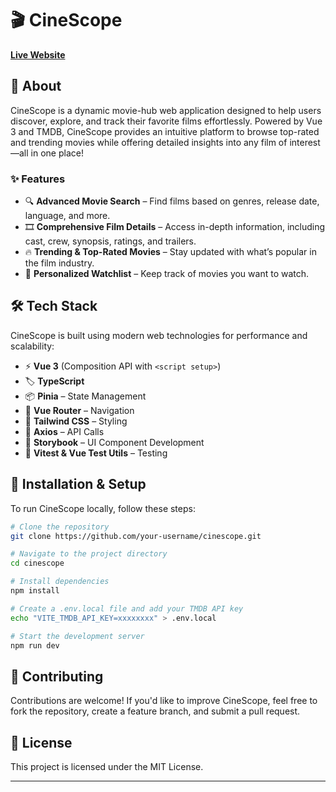 # 🎬 CineScope

**[Live Website](https://cine-scope-olive.vercel.app/)**

## 📌 About

CineScope is a dynamic movie-hub web application designed to help users discover, explore, and track their favorite films effortlessly. Powered by Vue 3 and TMDB, CineScope provides an intuitive platform to browse top-rated and trending movies while offering detailed insights into any film of interest—all in one place!

### ✨ Features

- 🔍 **Advanced Movie Search** – Find films based on genres, release date, language, and more.
- 🎞 **Comprehensive Film Details** – Access in-depth information, including cast, crew, synopsis, ratings, and trailers.
- 🔥 **Trending & Top-Rated Movies** – Stay updated with what’s popular in the film industry.
- 📌 **Personalized Watchlist** – Keep track of movies you want to watch.

## 🛠 Tech Stack

CineScope is built using modern web technologies for performance and scalability:

- ⚡ **Vue 3** (Composition API with `<script setup>`)
- 🏷 **TypeScript**
- 📦 **Pinia** – State Management
- 🚏 **Vue Router** – Navigation
- 🎨 **Tailwind CSS** – Styling
- 🔗 **Axios** – API Calls
- 📖 **Storybook** – UI Component Development
- 🧪 **Vitest & Vue Test Utils** – Testing

## 🚀 Installation & Setup

To run CineScope locally, follow these steps:

```sh
# Clone the repository
git clone https://github.com/your-username/cinescope.git

# Navigate to the project directory
cd cinescope

# Install dependencies
npm install

# Create a .env.local file and add your TMDB API key
echo "VITE_TMDB_API_KEY=xxxxxxxx" > .env.local

# Start the development server
npm run dev
```

## 🤝 Contributing

Contributions are welcome! If you'd like to improve CineScope, feel free to fork the repository, create a feature branch, and submit a pull request.

## 📜 License

This project is licensed under the MIT License.

---
